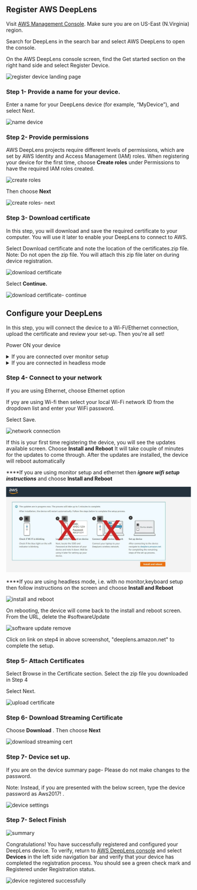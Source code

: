 ## Register AWS DeepLens

Visit [AWS Management Console](https://console.aws.amazon.com/console/home?region=us-east-1). Make sure you are on US-East (N.Virginia) region.

Search for DeepLens in the search bar and select AWS DeepLens to open the console.

On the AWS DeepLens console screen, find the Get started section on the right hand side and select Register Device.

![register device landing page](https://user-images.githubusercontent.com/11222214/38656972-a73f8bd4-3dd2-11e8-8275-0486f8d78d2d.JPG)

### Step 1- Provide a name for your device.

Enter a name for your DeepLens device (for example, “MyDevice”), and select Next.

![name device](https://user-images.githubusercontent.com/11222214/38656982-b8d2b3d0-3dd2-11e8-9d00-060ccf015d0c.JPG)

### Step 2- Provide permissions

AWS DeepLens projects require different levels of permissions, which are set by AWS Identity and Access Management (IAM) roles. When registering your device for the first time, choose **Create roles** under Permissions to have the required IAM roles created. 

![create roles](https://user-images.githubusercontent.com/11222214/41578790-cad777a4-7348-11e8-97b1-b12f9a8f6549.jpg)

Then choose **Next**

![create roles- next](https://user-images.githubusercontent.com/11222214/41578802-e0c3ccc0-7348-11e8-9690-27adb740049c.jpg)

### Step 3- Download certificate
In this step, you will download and save the required certificate to your computer. You will use it later to enable your DeepLens to connect to AWS.

Select Download certificate and note the location of the certificates.zip file. Note: Do not open the zip file. You will attach this zip file later on during device registration.

![download certificate](https://user-images.githubusercontent.com/11222214/41578863-2fe8e4e8-7349-11e8-999b-8b4890bd4136.JPG)

Select **Continue.**

![download certificate- continue](https://user-images.githubusercontent.com/11222214/41578893-5b928842-7349-11e8-867b-bf79d293bd2f.JPG)


## Configure your DeepLens

In this step, you will connect the device to a Wi-Fi/Ethernet connection, upload the certificate and review your set-up. Then you're all set!

Power ON your device

<details> <summary>If you are connected over monitor setup </summary>
  
  Make sure the middle LED is blinking. If it is not, then use a pin to reset the device. The reset button is located at the back of the device
  
 Navigate to the setup page by choosing **Complete the setup** 
 
 ![last step](https://user-images.githubusercontent.com/11222214/41578985-c854efba-7349-11e8-8c73-62267c61091a.JPG)
  
</details>
  
<details> <summary>If you are connected in headless mode </summary>
  
  Make sure the middle LED is blinking. If it is not, then use a pin to reset the device. The reset button is located at the back of the device
  
  Locate the SSID/password of the device’s Wi-Fi. You can find the SSID/password on the underside of the device.
  
  Connect to the device network via the SSID and provide the password
  
  Navigate to the setup page by choosing **Complete the setup** 
  
  ![last step](https://user-images.githubusercontent.com/11222214/41578985-c854efba-7349-11e8-8c73-62267c61091a.JPG)
  
</details>

### Step 4- Connect to your network

If you are using Ethernet, choose Ethernet option

If yoy are using Wi-fi then select your local Wi-Fi network ID from the dropdown list and enter your WiFi password. 

Select Save.

![network connection](https://user-images.githubusercontent.com/11222214/38657139-77c96aa4-3dd3-11e8-8cba-97dc3c47fc66.JPG)

If this is your first time registering the device, you will see the updates available screen. Choose **Install and Reboot** It will take couple of minutes for the updates to come through. After the updates are installed, the device will reboot automatically

****If you are using monitor setup and ethernet then ***ignore wifi setup instructions*** and choose **Install and Reboot**

![](/screenshots/installandreboot1.jpg)

****If you are using headless mode, i.e. with no monitor,keyboard setup then follow instructions on the screen and choose **Install and Reboot**

![install and reboot](https://user-images.githubusercontent.com/11222214/41579269-14d84e30-734b-11e8-8894-c4a76f1715d5.JPG)

On rebooting, the device will come back to the install and reboot screen. From the URL, delete the #softwareUpdate

![software update remove](https://user-images.githubusercontent.com/11222214/41579379-a3deed32-734b-11e8-894a-c209cb7a7cca.JPG)

Click on link on step4 in above screenshot, "deeplens.amazon.net" to complete the setup.

### Step 5- Attach Certificates

Select Browse in the Certificate section. Select the zip file you downloaded in Step 4 

Select Next.

![upload certificate](https://user-images.githubusercontent.com/11222214/38657156-8cc8c5b2-3dd3-11e8-9261-dda8a8925cca.JPG)

### Step 6- Download Streaming Certificate

Choose **Download** . Then choose **Next**

![download streaming cert](https://user-images.githubusercontent.com/11222214/41579452-e253dca8-734b-11e8-9a47-5a7f48b6a0db.JPG)

### Step 7- Device set up.

If you are on the device summary page- Please do not make changes to the password.

Note: Instead, if you are presented with the below screen, type the device password as Aws2017! . 

![device settings](https://user-images.githubusercontent.com/11222214/38657201-c44385fe-3dd3-11e8-8497-7add710be21b.JPG)

### Step 7- Select Finish

![summary](https://user-images.githubusercontent.com/11222214/41579495-0d5235e4-734c-11e8-987a-18a0b83259cc.JPG)


Congratulations! You have successfully registered and configured your DeepLens device. To verify, return to [AWS DeepLens console](https://console.aws.amazon.com/deeplens/home?region=us-east-1#projects) and select **Devices** in the left side navigation bar and verify that your device has completed the registration process. You should see a green check mark and Registered under Registration status.

![device registered successfully](https://user-images.githubusercontent.com/11222214/41579540-3cc3560a-734c-11e8-82c0-6fc18c3952c8.JPG)

